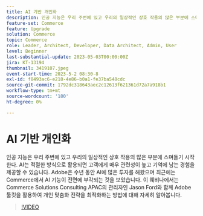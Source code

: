 ```yaml
---
title: AI 기반 개인화
description: 인공 지능은 우리 주변에 있고 우리의 일상적인 상호 작용의 많은 부분에 스며들기 시작한다. AI는 적절한 방식으로 활용되면 고객에게 매우 관련성이 높고 기억에 남는 경험을 제공할 수 있습니다. Adobe은 수년 동안 AI에 많은 투자를 해왔으며 최근에는 Commerce에서 AI 기능이 전면에 부각되는 것을 보았습니다. 이 웨비나에서는 Commerce Solutions Consulting APAC의 관리자인 Jason Ford와 함께 Adobe 툴킷을 활용하여 개인 맞춤화 전략을 최적화하는 방법에 대해 자세히 알아봅니다.
feature-set: Commerce
feature: Upgrade
solution: Commerce
topic: Commerce
role: Leader, Architect, Developer, Data Architect, Admin, User
level: Beginner
last-substantial-update: 2023-05-03T00:00:00Z
jira: KT-13194
thumbnail: 3419107.jpeg
event-start-time: 2023-5-2 08:30-8
exl-id: f8493ac6-e218-4e86-b0a1-fe37ba548cdc
source-git-commit: 1792dc318643aec2c12613f621361d72a7a918b1
workflow-type: tm+mt
source-wordcount: '180'
ht-degree: 0%

---
```


# AI 기반 개인화

인공 지능은 우리 주변에 있고 우리의 일상적인 상호 작용의 많은 부분에 스며들기 시작한다. AI는 적절한 방식으로 활용되면 고객에게 매우 관련성이 높고 기억에 남는 경험을 제공할 수 있습니다. Adobe은 수년 동안 AI에 많은 투자를 해왔으며 최근에는 Commerce에서 AI 기능이 전면에 부각되는 것을 보았습니다. 이 웨비나에서는 Commerce Solutions Consulting APAC의 관리자인 Jason Ford와 함께 Adobe 툴킷을 활용하여 개인 맞춤화 전략을 최적화하는 방법에 대해 자세히 알아봅니다.

>[!VIDEO](https://video.tv.adobe.com/v/3419107/?learn=on)
